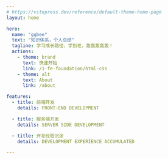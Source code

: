 ```yaml
---
# https://vitepress.dev/reference/default-theme-home-page
layout: home

hero:
  name: "ggbee"
  text: "知识体系，个人总结"
  tagline: 学习成长路径，学到老，轰轰轰轰轰！
  actions:
    - theme: brand
      text: 快速开始
      link: /1-fe-foundation/html-css
    - theme: alt
      text: About
      link: /about

features:
  - title: 前端开发
    details: FRONT-END DEVELOPMENT

  - title: 服务端开发
    details: SERVER SIDE DEVELOPMENT

  - title: 开发经验沉淀
    details: DEVELOPMENT EXPERIENCE ACCUMULATED

---
```


